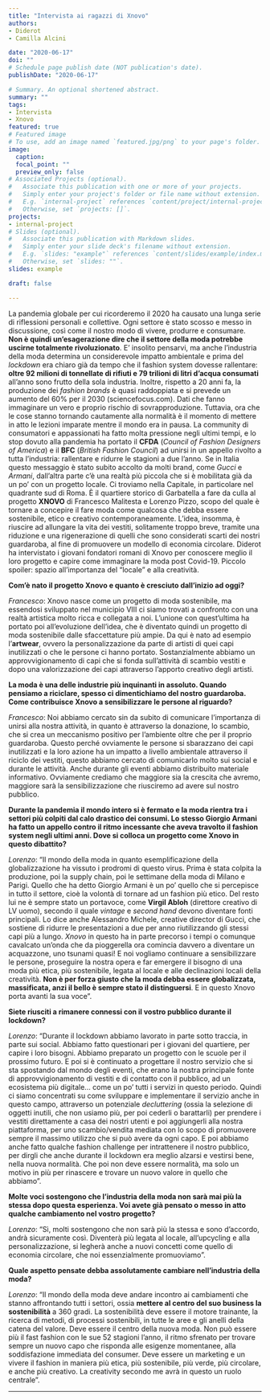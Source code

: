```yaml
---
title: "Intervista ai ragazzi di Xnovo"
authors:
- Diderot
- Camilla Alcini

date: "2020-06-17"
doi: ""
# Schedule page publish date (NOT publication's date).
publishDate: "2020-06-17"

# Summary. An optional shortened abstract.
summary: ""
tags:
- Intervista
- Xnovo
featured: true
# Featured image
# To use, add an image named `featured.jpg/png` to your page's folder.
image:
  caption:
  focal_point: ""
  preview_only: false
# Associated Projects (optional).
#   Associate this publication with one or more of your projects.
#   Simply enter your project's folder or file name without extension.
#   E.g. `internal-project` references `content/project/internal-project/index.md`.
#   Otherwise, set `projects: []`.
projects:
- internal-project
# Slides (optional).
#   Associate this publication with Markdown slides.
#   Simply enter your slide deck's filename without extension.
#   E.g. `slides: "example"` references `content/slides/example/index.md`.
#   Otherwise, set `slides: ""`.
slides: example

draft: false

---
```

La pandemia globale per cui ricorderemo il 2020 ha causato una lunga serie di riflessioni personali e collettive.
Ogni settore è stato scosso e messo in discussione, così come il nostro modo di vivere, produrre e consumare.
**Non è quindi un’esagerazione dire che il settore della moda potrebbe uscirne totalmente rivoluzionato**.
E’ insolito pensarvi, ma anche l’industria della moda determina un considerevole impatto ambientale e prima del *lockdown* era chiaro già da tempo che il fashion system dovesse rallentare: **oltre 92 milioni di tonnellate di rifiuti e 79 trilioni di litri d’acqua consumati** all’anno sono frutto della sola industria. Inoltre, rispetto a 20 anni fa, la produzione dei *fashion brands* è quasi raddoppiata e si prevede un aumento del 60% per il 2030 (sciencefocus.com). Dati che fanno immaginare un vero e proprio rischio di sovrapproduzione.
Tuttavia, ora che le cose stanno tornando cautamente alla normalità è il momento di mettere in atto le lezioni imparate mentre il mondo era in pausa.
La community di consumatori e appassionati ha fatto molta pressione negli ultimi tempi, e lo stop dovuto alla pandemia ha portato il **CFDA** (*Council of Fashion Designers of America*) e il **BFC** (*British Fashion Council*) ad unirsi in un appello rivolto a tutta l’industria: rallentare e ridurre le stagioni a due l’anno.
Se in Italia questo messaggio è stato subito accolto da molti brand, come *Gucci* e *Armani*, dall’altra parte c’è una realtà più piccola che si è mobilitata già da un po’ con un progetto locale.
Ci troviamo nella Capitale, in particolare nel quadrante sud di Roma.
È il quartiere storico di Garbatella a fare da culla al progetto **XNOVO** di Francesco Malitesta e Lorenzo Pizzo, scopo del quale è tornare a concepire il fare moda come qualcosa che debba essere sostenibile, etico e creativo contemporaneamente.
L’idea, insomma, è riuscire ad allungare la vita dei vestiti, solitamente troppo breve, tramite una riduzione e una rigenerazione di quelli che sono considerati scarti dei nostri guardaroba, al fine di promuovere un modello di economia circolare.
Diderot ha intervistato i giovani fondatori romani di Xnovo per conoscere meglio il loro progetto e capire come immaginare la moda post Covid-19.
Piccolo spoiler: spazio all’importanza del “locale” e alla creatività.


**Com’è nato il progetto Xnovo e quanto è cresciuto dall’inizio ad oggi?**

*Francesco*:
Xnovo nasce come un progetto di moda sostenibile, ma essendosi sviluppato nel municipio VIII ci siamo trovati a confronto con una realtà artistica molto ricca e collegata a noi.
L’unione con quest’ultima ha portato poi all’evoluzione dell’idea, che è diventato quindi un progetto di moda sostenibile dalle sfaccettature più ampie. Da qui è nato ad esempio l’**artwear**, ovvero la personalizzazione da parte di artisti di quei capi inutilizzati o che le persone ci hanno portato. Sostanzialmente abbiamo un approvvigionamento di capi che si fonda sull’attività di scambio vestiti e dopo una valorizzazione dei capi attraverso l’apporto creativo degli artisti.

**La moda è una delle industrie più inquinanti in assoluto.
Quando pensiamo a riciclare, spesso ci dimentichiamo del nostro guardaroba. Come contribuisce Xnovo a sensibilizzare le persone al riguardo?**

*Francesco*:
Noi abbiamo cercato sin da subito di comunicare l’importanza di unirsi alla nostra attività, in quanto è attraverso la donazione, lo scambio, che si crea un meccanismo positivo per l’ambiente oltre che per il proprio guardaroba. Questo perché ovviamente le persone si sbarazzano dei capi inutilizzati e la loro azione ha un impatto a livello ambientale attraverso il riciclo dei vestiti, questo abbiamo cercato di comunicarlo molto sui social e durante le attività.
Anche durante gli eventi abbiamo distribuito materiale informativo.
Ovviamente crediamo che maggiore sia la crescita che avremo, maggiore sarà la sensibilizzazione che riusciremo ad avere sul nostro pubblico.

**Durante la pandemia il mondo intero si è fermato e la moda rientra tra i settori più colpiti dal calo drastico dei consumi. Lo stesso Giorgio Armani ha fatto un appello contro il ritmo incessante che aveva travolto il fashion system negli ultimi anni. Dove si colloca un progetto come Xnovo in questo dibattito?**

*Lorenzo*:
“Il mondo della moda in quanto esemplificazione della globalizzazione ha vissuto i prodromi di questo virus. Prima è stata colpita la produzione, poi la supply chain, poi le settimane della moda di Milano e Parigi. Quello che ha detto Giorgio Armani è un po’ quello che si percepisce in tutto il settore, cioè la volontà di tornare ad un fashion più etico. Del resto lui ne è sempre stato un portavoce, come **Virgil Abloh** (direttore creativo di LV uomo), secondo il quale *vintage* e *second hand* devono diventare fonti principali. Lo dice anche Alessandro Michele, creative director di Gucci, che sostiene di ridurre le presentazioni a due per anno riutilizzando gli stessi capi più a lungo. *Xnovo* in questo ha in parte precorso i tempi o comunque cavalcato un’onda che da pioggerella ora comincia davvero a diventare un acquazzone, uno tsunami quasi! E noi vogliamo continuare a sensibilizzare le persone, proseguire la nostra opera e far emergere il bisogno di una moda più etica, più sostenibile, legata al locale e alle declinazioni locali della creatività. **Non è per forza giusto che la moda debba essere globalizzata, massificata, anzi il bello è sempre stato il distinguersi**. E in questo Xnovo porta avanti la sua voce”.

**Siete riusciti a rimanere connessi con il vostro pubblico durante il lockdown?**

*Lorenzo*:
“Durante il lockdown abbiamo lavorato in parte sotto traccia, in parte sui social.
Abbiamo fatto questionari per i giovani del quartiere, per capire i loro bisogni. Abbiamo preparato un progetto con le scuole per il prossimo futuro. E poi si è continuato a progettare il nostro servizio che si sta spostando dal mondo degli eventi, che erano la nostra principale fonte di approvvigionamento di vestiti e di contatto con il pubblico, ad un ecosistema più digitale… come un po’ tutti i servizi in questo periodo. Quindi ci siamo concentrati su come sviluppare e implementare il servizio anche in questo campo, attraverso un potenziale *decluttering* (ossia la selezione di oggetti inutili, che non usiamo più, per poi cederli o barattarli) per prendere i vestiti direttamente a casa dei nostri utenti e poi aggiungerli alla nostra piattaforma, per uno scambio/vendita mediata con lo scopo di promuovere sempre il massimo utilizzo che si può avere da ogni capo.
E poi abbiamo anche fatto qualche fashion challenge per intrattenere il nostro pubblico, per dirgli che anche durante il lockdown era meglio alzarsi e vestirsi bene, nella nuova normalità. Che poi non deve essere normalità, ma solo un motivo in più per rinascere e trovare un nuovo valore in quello che abbiamo”.

**Molte voci sostengono che l’industria della moda non sarà mai più la stessa dopo questa esperienza. Voi avete già pensato o messo in atto qualche cambiamento nel vostro progetto?**

*Lorenzo*:
“Sì, molti sostengono che non sarà più la stessa e sono d’accordo, andrà sicuramente così. Diventerà più legata al locale, all’upcycling e alla personalizzazione, si legherà anche a nuovi concetti come quello di economia circolare, che noi essenzialmente promuoviamo”.

**Quale aspetto pensate debba assolutamente cambiare nell’industria della moda?**

*Lorenzo*:
“Il mondo della moda deve andare incontro ai cambiamenti che stanno affrontando tutti i settori, ossia **mettere al centro del suo business la sostenibilità** a 360 gradi. La sostenibilità deve essere il motore trainante, la ricerca di metodi, di processi sostenibili, in tutte le aree e gli anelli della catena del valore. Deve essere il centro della nuova moda. Non può essere più il fast fashion con le sue 52 stagioni l’anno, il ritmo sfrenato per trovare sempre un nuovo capo che risponda alle esigenze momentanee, alla soddisfazione immediata del consumer. Deve essere un marketing e un vivere il fashion in maniera più etica, più sostenibile, più verde, più circolare, e anche più creativo. La creativity secondo me avrà in questo un ruolo centrale”.


---
